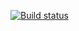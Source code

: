 [![Build status](https://ci.appveyor.com/api/projects/status/nvg41vp86y3sce5d/branch/main?svg=true)](https://ci.appveyor.com/project/MariiaNS/selenide/branch/main)
